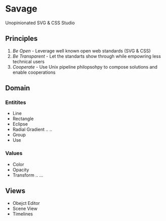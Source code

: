 # Savage
Unopinionated SVG &amp; CSS Studio

## Principles

1. _Be Open_ - Leverage well known open web standards (SVG & CSS)
2. _Be Transparent_ - Let the standarts show through while empowring less technical users
3. _Cooperate_ - Use Unix pipeline philopsohpy to compose solutions and enable cooperations


## Domain

### Entitites
- Line
- Rectangle
- Eclipse
- Radial Gradient
..
..
- Group
- Use

### Values
- Color
- Opacity
- Transform
..
...


## Views
- Obejct Editor
- Scene View
- Timelines

